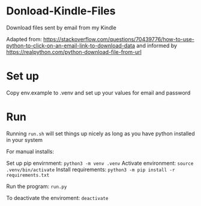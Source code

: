 # Donload-Kindle-Files

Download files sent by email from my Kindle

Adapted from: https://stackoverflow.com/questions/70439776/how-to-use-python-to-click-on-an-email-link-to-download-data and informed by https://realpython.com/python-download-file-from-url

# Set up

Copy env.example to .venv and set up your values for email and password

# Run

Running `run.sh` will set things up nicely as long as you have python installed in your system

For manual installs:

Set up pip envirnment: `python3 -m venv .venv`
Activate environment: `source .venv/bin/activate`
Install requirements: `python3 -m pip install -r requirements.txt`

Run the program: `run.py`

To deactivate the enviroment: `deactivate`

